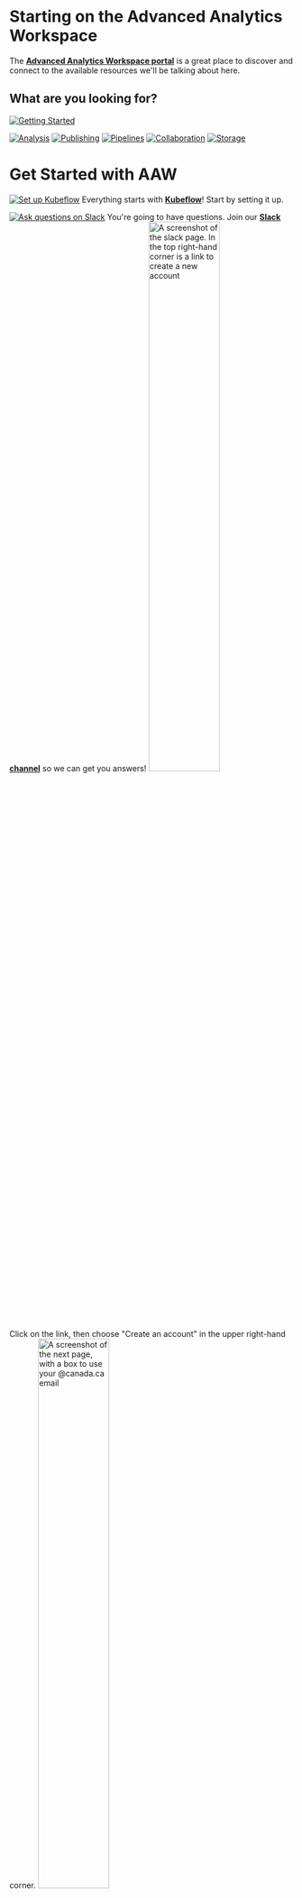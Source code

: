 # Starting on the Advanced Analytics Workspace

The
**[Advanced Analytics Workspace portal](https://portal.covid.cloud.statcan.ca)**
is a great place to discover and connect to the available resources we'll be
talking about here.

## What are you looking for?

[![Getting Started](images/GettingStarted.PNG)](#get-started-with-aaw)

[![Analysis](images/Analysis.PNG)](#experiments)
[![Publishing](images/Publishing.PNG)](#publishing)
[![Pipelines](images/Pipelines.PNG)](#pipelines)
[![Collaboration](images/Collaboration.PNG)](#collaboration)
[![Storage](images/Storage.PNG)](#storage)

# Get Started with AAW

[![Set up Kubeflow](images/Kubeflow.PNG)](1-Experiments/Kubeflow/) Everything
starts with **[Kubeflow](1-Experiments/Kubeflow/)**! Start by setting it up.

[![Ask questions on Slack](images/Slack.PNG)](https://statcan-aaw.slack.com/)
You're going to have questions. Join our
**[Slack channel](https://statcan-aaw.slack.com/)** so we can get you answers!
<img src="images/SlackAAW.PNG" alt="A screenshot of the slack page. In the top right-hand corner is a link to create a new account" width="50%">

Click on the link, then choose "Create an account" in the upper right-hand
corner.
<img src="images/SlackAAW2.PNG" alt="A screenshot of the next page, with a box to use your @canada.ca email" width="50%">

Use your @canada.ca email address so that you will be automatically approved.

# Experiments

## Process data using `R`, `Python`, or `Julia`

[![R, Python, or Julia in Jupyter notebooks](images/Jupyter.PNG)](1-Experiments/Jupyter/)
Once you have Kubeflow set up, use
**[Jupyter Notebooks](1-Experiments/Jupyter/)** to create and share documents
that contain live code, equations, or visualizations.
![Jupyter Notebooks](images/jupyter_in_action.png)

## Process data using 'R' or 'Python'

[![R or Python in R Studio](images/RStudio.PNG)](1-Experiments/RStudio/)
**[R Studio](1-Experiments/RStudio/)** gives you an integrated development
environment for R and Python. Use the r-studio-cpu image to get an R Studio
environment.

## Run a virtual desktop

[![Virtual Desktop](images/VirtualDesktop.PNG)](1-Experiments/ML-Workspaces) You
can run a full Ubuntu desktop, with typical applications, right inside your
browser, using [**ML Workspaces**](1-Experiments/ML-Workspaces)

## Manage machine learning models and metadata

[![Machine Learning](images/MachineLearning.PNG)](1-Experiments/MLflow/)
**[ML Flow](1-Experiments/MLflow/)** lets you manage the machine learning
lifecycle. It's a model registry for storing machine learning models and
metrics.

# Publishing

## Build and publish an interactive dashboard

[![InteractiveDashboard](images/InteractiveDashboard.PNG)](/2-Publishing/R-Shiny/)
Use **[R-Shiny](/2-Publishing/R-Shiny/)** to build interactive web apps straight
from R. You can deploy your R-Shiny dashboard by submitting a pull request to
our [R-Dashboards GitHub repository](https://github.com/StatCan/R-dashboards).
![R Shiny Server](images/readme/shiny_ui.png)

**[Dash](/2-Publishing/Dash/)** is a data visualization tool that lets you build
an interactive GUI around your data analysis code.

## Explore your data

[![Explore your data](images/ExploreData.PNG)](/2-Publishing/Datasette/) Use
**[Datasette](/2-Publishing/Datasette/)** , an instant JSON API for your SQLite
databases. Run SQL queries in a more interactive way!

# Pipelines

## Build and schedule data/analysis pipelines

[![Build Piplines](images/BuildPipelines.PNG)](/3-Pipelines/Kubeflow-Pipelines/)
**[Kubeflow Pipelines](/3-Pipelines/Kubeflow-Pipelines/)** allows you to set up
pipelines. Each pipeline encapsulates analytical workflows, and can be shared,
reused, and scheduled.
![Kubeflow Pipelines](images/readme/kubeflow_pipeline.png)

[![Integrate with PaaS](images/IntegratePaaS.PNG)]()

## Integrate with Platform as a Service (PaaS) offerings

We can integrate with many Platform as a Service (PaaS) offerings, like
Databricks or AzureML.

# Collaboration

There are many ways collaborate on the platform. Which is best for your
situation depends on what you're sharing and how many people you want to share
with. See the [Collaboration Overview](4-Collaboration/Overview.md) for details.

Content to be shared breaks roughly into **Data**, **Code**, or **Compute
Environments** (e.g.: sharing the same virtual machines) and who you want to
share it with (**No one**, **My Team**, or **Everyone**). This leads to the
following table of options

|             |           **Private**            |                  **Team**                  |  **StatCan**  |
| :---------: | :------------------------------: | :----------------------------------------: | :-----------: |
|  **Code**   | GitLab/GitHub or personal folder |        GitLab/GitHub or team folder        | GitLab/GitHub |
|  **Data**   |    Personal folder or bucket     | Team folder or bucket, or shared namespace | Shared Bucket |
| **Compute** |        Personal namespace        |              Shared namespace              |      N/A      |

<!-- prettier-ignore -->
??? question "What is the difference between a bucket and a folder?"
    Buckets are like Network Storage. See the [Storage section](#storage) section for more discussion of the differences between these two ideas.

Sharing code, disks, and workspaces (e.g.: two people sharing the same virtual
machine) is described in more detail in the
[Collaboration](4-Collaboration/Overview.md) section. Sharing data through
buckets is described in more detail in the **[MinIO](./5-Storage/MinIO.md/)**
section.

# Storage

The platform provides several types of storage:

- Disk (also called Volumes on the Notebook Server creation screen)
- Bucket ("Blob" or S3 storage, provided through MinIO)
- Data Lakes (coming soon)

Depending on your use case, either disk or bucket may be most suitable:

|   Type |                                                       Simultaneous Users |                                                   Speed | Total size               | Sharable with Other Users |
| -----: | -----------------------------------------------------------------------: | ------------------------------------------------------: | ------------------------ | ------------------------- |
|   Disk |                                    One machine/notebook server at a time |                        Fastest (throughput and latency) | <=512GB total per drive  | No                        |
| Bucket | Simultaneous access from many machines/notebook servers at the same time | Fast-ish (Fast download, modest upload, modest latency) | Infinite (within reason) | [Yes]                     |

<!-- prettier-ignore -->
??? info "If you're unsure which to choose, don't sweat it"
    These are guidelines, not an exact science - pick what sounds best now and run with it.  The best choice for a complicated usage is non-obvious and often takes hands-on experience, so just trying something will help.  For most situations both options work well even if they're not perfect, and remember that data can always be copied later if you change your mind.

![Browse Datasets](images/readme/minio_ui.png)

<!-- prettier-ignore -->
!!! example "Browse some datasets"
    Browse some [datasets](https://datasets.covid.cloud.statcan.ca) here. These
    data sets are meant to store widely shared data. Either data that has been
    brought it, or data to be released out as a product. **As always, ensure
    that the data is not sensitive.**

## Disks

[![Disks](images/Disks.PNG)](Storage.md/) **[Disks](./5-Storage/Disks.md/)** are
added to your notebook server by adding Data Volumes.

## Buckets

[![MinIO](images/Buckets.PNG)](MinIO.md/) **[MinIO](./5-Storage/MinIO.md/)** is
a cloud-native scalable object store. We use it for buckets (blob or S3
storage).
